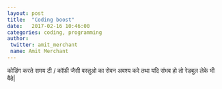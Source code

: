 ```yaml
---
layout: post
title:  "Coding boost"
date:   2017-02-16 10:46:00
categories: coding, programming
author:
 twitter: amit_merchant
 name: Amit Merchant
---
```


कोडिंग करते समय टी / कॉफ़ी जैसी वस्तुओ का सेवन अवश्य करे तथा यदि संभव हो तो रेडबुल लेके भी बैठे|
